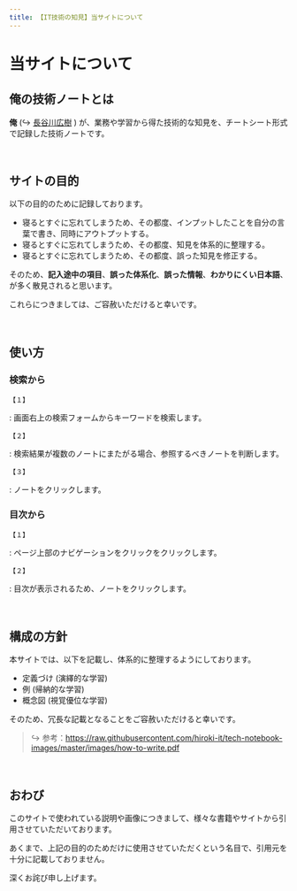 ```yaml
---
title: 【IT技術の知見】当サイトについて
---
```


# 当サイトについて

## 俺の技術ノートとは

**俺** (↪️ [長谷川広樹](https://hiroki-it.github.io/tech-notebook/about.html) ) が、業務や学習から得た技術的な知見を、チートシート形式で記録した技術ノートです。

<br>

## サイトの目的

以下の目的のために記録しております。

- 寝るとすぐに忘れてしまうため、その都度、インプットしたことを自分の言葉で書き、同時にアウトプットする。
- 寝るとすぐに忘れてしまうため、その都度、知見を体系的に整理する。
- 寝るとすぐに忘れてしまうため、その都度、誤った知見を修正する。

そのため、**記入途中の項目**、**誤った体系化**、**誤った情報**、**わかりにくい日本語**、が多く散見されると思います。

これらにつきましては、ご容赦いただけると幸いです。

<br>

## 使い方

### 検索から

```【１】```

:    画面右上の検索フォームからキーワードを検索します。

```【２】```

:    検索結果が複数のノートにまたがる場合、参照するべきノートを判断します。

```【３】```

:    ノートをクリックします。

### 目次から

```【１】```

:    ページ上部のナビゲーションをクリックをクリックします。

```【２】```

:    目次が表示されるため、ノートをクリックします。

<br>

## 構成の方針

本サイトでは、以下を記載し、体系的に整理するようにしております。

- 定義づけ (演繹的な学習)
- 例 (帰納的な学習)
- 概念図 (視覚優位な学習)

そのため、冗長な記載となることをご容赦いただけると幸いです。

> ↪️ 参考：<https://raw.githubusercontent.com/hiroki-it/tech-notebook-images/master/images/how-to-write.pdf>

<br>

## おわび

このサイトで使われている説明や画像につきまして、様々な書籍やサイトから引用させていただいております。

あくまで、上記の目的のためだけに使用させていただくという名目で、引用元を十分に記載しておりません。

深くお詫び申し上げます。

<br>
